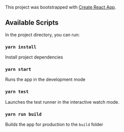 This project was bootstrapped with [Create React App](https://github.com/facebook/create-react-app).

## Available Scripts

In the project directory, you can run:


### `yarn install`

Install project dependencies

### `yarn start`

Runs the app in the development mode

### `yarn test`

Launches the test runner in the interactive watch mode.

### `yarn run build`

Builds the app for production to the `build` folder


